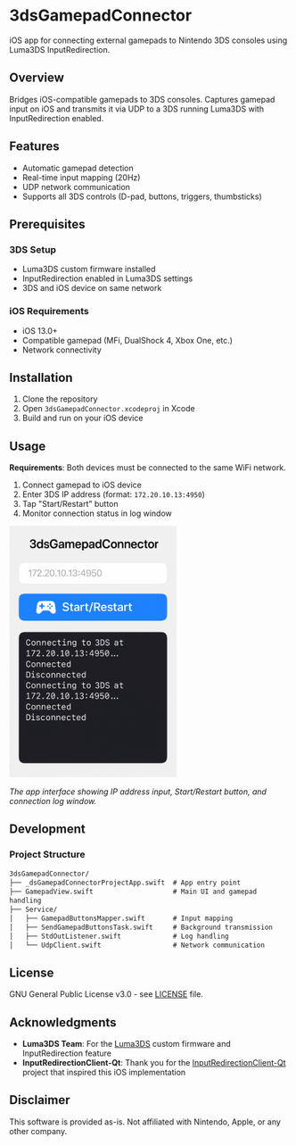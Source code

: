 # 3dsGamepadConnector

iOS app for connecting external gamepads to Nintendo 3DS consoles using Luma3DS InputRedirection.

## Overview

Bridges iOS-compatible gamepads to 3DS consoles. Captures gamepad input on iOS and transmits it via UDP to a 3DS running Luma3DS with InputRedirection enabled.

## Features

- Automatic gamepad detection
- Real-time input mapping (20Hz)
- UDP network communication
- Supports all 3DS controls (D-pad, buttons, triggers, thumbsticks)

## Prerequisites

### 3DS Setup
- Luma3DS custom firmware installed
- InputRedirection enabled in Luma3DS settings
- 3DS and iOS device on same network

### iOS Requirements
- iOS 13.0+
- Compatible gamepad (MFi, DualShock 4, Xbox One, etc.)
- Network connectivity

## Installation

1. Clone the repository
2. Open `3dsGamepadConnector.xcodeproj` in Xcode
3. Build and run on your iOS device

## Usage

**Requirements**: Both devices must be connected to the same WiFi network.

1. Connect gamepad to iOS device
2. Enter 3DS IP address (format: `172.20.10.13:4950`)
3. Tap "Start/Restart" button
4. Monitor connection status in log window

<img src="./screenshot.png" alt="3dsGamepadConnector App Interface" width="300">

*The app interface showing IP address input, Start/Restart button, and connection log window.*

## Development

### Project Structure
```
3dsGamepadConnector/
├── _dsGamepadConnectorProjectApp.swift  # App entry point
├── GamepadView.swift                    # Main UI and gamepad handling
├── Service/
│   ├── GamepadButtonsMapper.swift       # Input mapping
│   ├── SendGamepadButtonsTask.swift     # Background transmission
│   ├── StdOutListener.swift             # Log handling
│   └── UdpClient.swift                  # Network communication
```

## License

GNU General Public License v3.0 - see [LICENSE](LICENSE) file.

## Acknowledgments

- **Luma3DS Team**: For the [Luma3DS](https://github.com/LumaTeam/Luma3DS) custom firmware and InputRedirection feature
- **InputRedirectionClient-Qt**: Thank you for the [InputRedirectionClient-Qt](https://github.com/mastermune/InputRedirectionClient-Qt) project that inspired this iOS implementation

## Disclaimer

This software is provided as-is. Not affiliated with Nintendo, Apple, or any other company.

